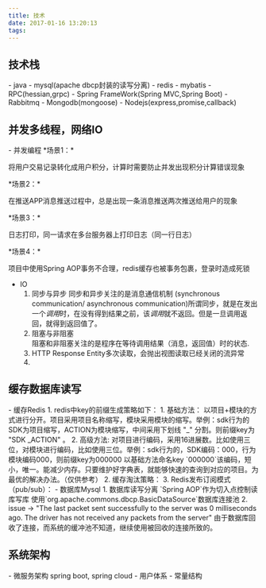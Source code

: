 ```yaml
---
title: 技术
date: 2017-01-16 13:20:13
tags:
---
```

<!--
# 目录
1. [技术栈](#1)
2. [并发多线程，网络IO](#2)
2. [缓存数据库读写](#3)
3. [系统架构](#4)
-->

<h2 id="1">技术栈</h2>  
- java
- mysql(apache dbcp封装的读写分离)
- redis
- mybatis
- RPC(hessian,grpc)
- Spring FrameWork(Spring MVC,Spring Boot)
- Rabbitmq
- Mongodb(mongoose)
- Nodejs(express,promise,callback)
<!--more-->

<h2 id="2">并发多线程，网络IO</h2>     
- 并发编程     
    *场景1：*   
    <p>将用户交易记录转化成用户积分，计算时需要防止并发出现积分计算错误现象</p>
    *场景2：*   
    <p>在推送APP消息推送过程中，总是出现一条消息推送两次推送给用户的现象</p>
    *场景3：*  
    <p>日志打印，同一请求在多台服务器上打印日志（同一行日志）</p>
    *场景4：*
    <p>项目中使用Spring AOP事务不合理，redis缓存也被事务包裹，登录时造成死锁</p>

- IO
  1. 同步与异步
  同步和异步关注的是消息通信机制 (synchronous communication/ asynchronous communication)所谓同步，就是在发出一个*调用*时，在没有得到结果之前，该*调用*就不返回。但是一旦调用返回，就得到返回值了。
  2. 阻塞与非阻塞  
  阻塞和非阻塞关注的是程序在等待调用结果（消息，返回值）时的状态.
  3. HTTP Response Entity多次读取，会抛出视图读取已经关闭的流异常
  4.

<h2 id="3">缓存数据库读写</h2>      
- 缓存Redis   
    1. redis中key的前缀生成策略如下：  
        1. 基础方法：    
        <span>以项目+模块的方式进行分开。项目采用项目名称缩写，模块采用模块的缩写。举例：sdk行为的 SDK为项目缩写，ACTION为模块缩写，中间采用下划线 "_" 分割。则前缀key为 "SDK _ACTION" 。<span>  
        2. 高级方法:    
        <span>对项目进行编码，采用16进展数。比如使用三位，对模块进行编码，比如使用三位。举例：sdk行为的，SDK编码：000，行为模块编码000，则前缀key为000000
    以基础方法命名key</span>    
        `000000`该编码，短小，唯一。能减少内存。只要维护好字典表，就能够快速的查询到对应的项目。为最优的解决办法。（仅供参考）    
    2. 缓存淘汰策略：
    3. Redis发布订阅模式（pub/sub）：
- 数据库Mysql    
    1. 数据库读写分离  
    `Spring AOP`作为切入点控制读库写库   
    使用`org.apache.commons.dbcp.BasicDataSource`数据库连接池
    2. issue -> "The last packet sent successfully to the server was 0 milliseconds ago. The driver has not received any packets from the server"   
    由于数据库回收了连接，而系统的缓冲池不知道，继续使用被回收的连接所致的。

<h2 id="4">系统架构</h2>  
- 微服务架构
spring boot, spring cloud  
- 用户体系
- 常量结构
